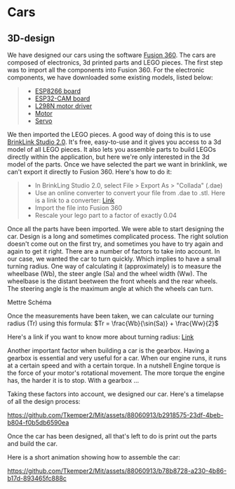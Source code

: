 # Cars

## 3D-design
We have designed our cars using the software [Fusion 360](https://www.autodesk.fr/products/fusion-360/overview?term=1-YEAR&tab=subscription). The cars are composed of electronics, 3d printed parts and LEGO pieces. The first step was to import all the components into Fusion 360. For the electronic components, we have downloaded some existing models, listed below:

>- [ESP8266 board]()
>- [ESP32-CAM board]()
>- [L298N motor driver]()
>- [Motor]()
>- [Servo]()

We then imported the LEGO pieces. A good way of doing this is to use [BrinkLink Studio 2.0](https://www.bricklink.com/v3/studio/download.page). It's free, easy-to-use and it gives you access to a 3d model of all LEGO pieces. It also lets you assemble parts to build LEGOs directly within the application, but here we're only interested in the 3d model of the parts. Once we have selected the part we want in brinklink, we can't export it directly to Fusion 360. Here's how to do it:

>- In BrinkLing Studio 2.0, select File > Export As > "Collada" (.dae)
>- Use an online converter to convert your file from .dae to .stl. Here is a link to a converter: [Link](https://imagetostl.com/convert/file/dae/to/stl)
>- Import the file into Fusion 360
>- Rescale your lego part to a factor of exactly 0.04

Once all the parts have been imported. We were able to start designing the car. Design is a long and sometimes complicated process. The right solution doesn't come out on the first try, and sometimes you have to try again and again to get it right. There are a number of factors to take into account. In our case, we wanted the car to turn quickly. Which implies to have a small turning radius. One way of calculating it (approximately) is to measure the wheelbase (Wb), the steer angle (Sa) and the wheel width (Ww). The wheelbase is the distant beetween the front wheels and the rear wheels. The steering angle is the maximum angle at which the wheels can turn. 

Mettre Schéma

Once the measurements have been taken, we can calculate our turning radius (Tr) using this formula:   $Tr = \frac{Wb}{\sin(Sa)} + \frac{Ww}{2}$ 

Here's a link if you want to know more about turning radius: [Link](https://en.wikipedia.org/wiki/Turning_radius)

Another important factor when building a car is the gearbox. Having a gearbox is essential and very useful for a car. When our engine runs, it runs at a certain speed and with a certain torque. In a nutshell Engine torque is the force of your motor's rotational movement. The more torque the engine has, the harder it is to stop. With a gearbox ...

Taking these factors into account, we designed our car. Here's a timelapse of all the design process:

https://github.com/Tkemper2/Mit/assets/88060913/b2918575-23df-4beb-b804-f0b5db6590ea

Once the car has been designed, all that's left to do is print out the parts and build the car. 


Here is a short animation showing how to assemble the car:

https://github.com/Tkemper2/Mit/assets/88060913/b78b8728-a230-4b86-b17d-893465fc888c






